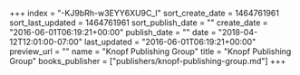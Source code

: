 +++
index = "-KJ9bRh-w3EYY6XU9C_I"
sort_create_date = 1464761961
sort_last_updated = 1464761961
sort_publish_date = ""
create_date = "2016-06-01T06:19:21+00:00"
publish_date = ""
date = "2018-04-12T12:01:00-07:00"
last_updated = "2016-06-01T06:19:21+00:00"
preview_url = ""
name = "Knopf Publishing Group"
title = "Knopf Publishing Group"
books_publisher = ["publishers/knopf-publishing-group.md"]
+++
